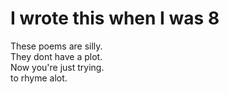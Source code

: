 # I wrote this when I was 8

These poems are silly.  
They dont have a plot.  
Now you're just trying.  
to rhyme alot.  
